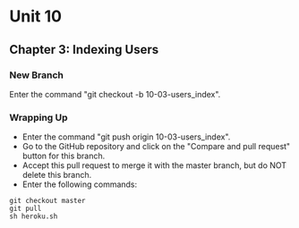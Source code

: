 # Unit 10
## Chapter 3: Indexing Users

### New Branch
Enter the command "git checkout -b 10-03-users_index".

### Wrapping Up
* Enter the command "git push origin 10-03-users_index".
* Go to the GitHub repository and click on the "Compare and pull request" button for this branch.
* Accept this pull request to merge it with the master branch, but do NOT delete this branch.
* Enter the following commands:
```
git checkout master
git pull
sh heroku.sh
```
